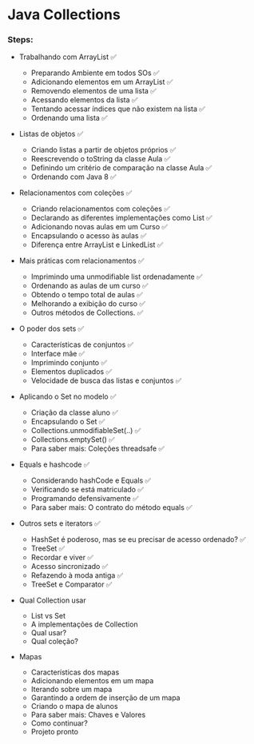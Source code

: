 # Java Collections

### Steps:

- Trabalhando com ArrayList ✅
  - Preparando Ambiente em todos SOs ✅
  - Adicionando elementos em um ArrayList ✅
  - Removendo elementos de uma lista ✅
  - Acessando elementos da lista ✅
  - Tentando acessar índices que não existem na lista ✅
  - Ordenando uma lista ✅

- Listas de objetos ✅
  - Criando listas a partir de objetos próprios ✅
  - Reescrevendo o toString da classe Aula ✅
  - Definindo um critério de comparação na classe Aula ✅
  - Ordenando com Java 8 ✅

- Relacionamentos com coleções ✅
  - Criando relacionamentos com coleções ✅
  - Declarando as diferentes implementações como List ✅
  - Adicionando novas aulas em um Curso ✅
  - Encapsulando o acesso às aulas ✅
  - Diferença entre ArrayList e LinkedList ✅

- Mais práticas com relacionamentos ✅
  - Imprimindo uma unmodifiable list ordenadamente ✅
  - Ordenando as aulas de um curso ✅
  - Obtendo o tempo total de aulas ✅
  - Melhorando a exibição do curso ✅
  - Outros métodos de Collections. ✅

- O poder dos sets ✅
  - Características de conjuntos ✅
  - Interface mãe ✅
  - Imprimindo conjunto ✅
  - Elementos duplicados ✅
  - Velocidade de busca das listas e conjuntos ✅

- Aplicando o Set no modelo ✅
  - Criação da classe aluno ✅
  - Encapsulando o Set ✅
  - Collections.unmodifiableSet(..) ✅
  - Collections.emptySet() ✅
  - Para saber mais: Coleções threadsafe ✅

- Equals e hashcode ✅
  - Considerando hashCode e Equals ✅
  - Verificando se está matriculado ✅
  - Programando defensivamente ✅
  - Para saber mais: O contrato do método equals ✅

- Outros sets e iterators ✅
  - HashSet é poderoso, mas se eu precisar de acesso ordenado? ✅
  - TreeSet ✅
  - Recordar e viver ✅
  - Acesso sincronizado ✅
  - Refazendo à moda antiga ✅
  - TreeSet e Comparator ✅

- Qual Collection usar
  - List vs Set
  - A implementações de Collection
  - Qual usar?
  - Qual coleção?

- Mapas
  - Características dos mapas
  - Adicionando elementos em um mapa
  - Iterando sobre um mapa
  - Garantindo a ordem de inserção de um mapa
  - Criando o mapa de alunos
  - Para saber mais: Chaves e Valores
  - Como continuar?
  - Projeto pronto